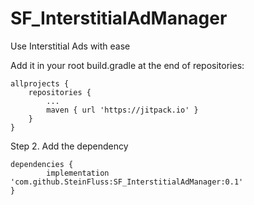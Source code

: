 # SF_InterstitialAdManager
Use Interstitial Ads with ease



Add it in your root build.gradle at the end of repositories:

	allprojects {
		repositories {
			...
			maven { url 'https://jitpack.io' }
		}
	}


Step 2. Add the dependency

	dependencies {
	        implementation 'com.github.SteinFluss:SF_InterstitialAdManager:0.1'
	}
